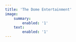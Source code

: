 ```yaml
---
title: 'The Dome Entertainment'
image:
    summary:
        enabled: '1'
    text:
        enabled: '1'
---
```


